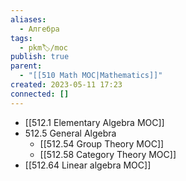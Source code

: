 ```yaml
---
aliases:
  - Алгебра
tags:
  - pkm🏷/moc
publish: true
parent:
  - "[[510 Math MOC|Mathematics]]"
created: 2023-05-11 17:23
connected: []
---
```

- [[512.1 Elementary Algebra MOC]]
- 512.5 General Algebra
	- [[512.54 Group Theory MOC]]
	- [[512.58 Category Theory MOC]]
- [[512.64  Linear algebra MOC]]


